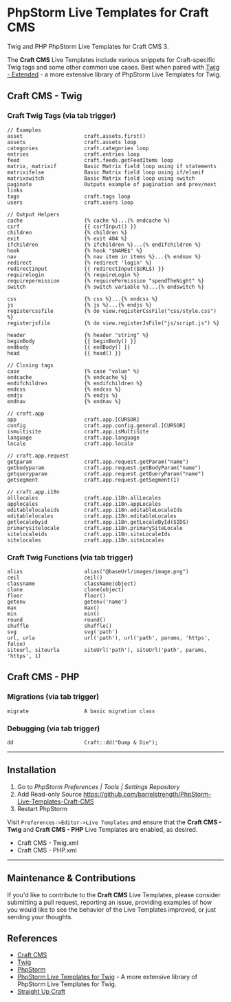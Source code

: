 # PhpStorm Live Templates for Craft CMS

Twig and PHP PhpStorm Live Templates for Craft CMS 3.

The **Craft CMS** Live Templates include various snippets for Craft-specific Twig tags and some other common use cases. Best when paired with [Twig - Extended](https://github.com/BarrelStrength/PhpStorm-Live-Templates-Twig-Extended) - a more extensive library of PhpStorm Live Templates for Twig.

## Craft CMS - Twig

### Craft Twig Tags (via tab trigger)

    // Examples
    asset                    craft.assets.first()
    assets                   craft.assets loop
    categories               craft.categories loop
    entries                  craft.entries loop
    feed                     craft.feeds.getFeedItems loop
    matrix, matrixif         Basic Matrix field loop using if statements
    matrixifelse             Basic Matrix field loop using if/elseif
    matrixswitch             Basic Matrix field loop using switch
    paginate                 Outputs example of pagination and prev/next links
    tags                     craft.tags loop
    users                    craft.users loop

    // Output Helpers
    cache                    {% cache %}...{% endcache %}
    csrf                     {{ csrfInput() }}
    children                 {% children %}
    exit                     {% exit 404 %}
    ifchildren               {% ifchildren %}...{% endifchildren %}
    hook                     {% hook "$NAME$" %}
    nav                      {% nav item in items %}...{% endnav %}
    redirect                 {% redirect 'login' %}
    redirectinput            {{ redirectInput($URL$) }}
    requirelogin             {% requireLogin %}
    requirepermission        {% requirePermission "spendTheNight" %}
    switch                   {% switch variable %}...{% endswitch %}

    css                      {% css %}...{% endcss %}
    js                       {% js %}...{% endjs %}
    registercssfile          {% do view.registerCssFile("css/style.css") %}
    registerjsfile           {% do view.registerJsFile("js/script.js") %}

    header                   {% header "string" %}
    beginBody                {{ beginBody() }}
    endbody                  {{ endBody() }}
    head                     {{ head() }}

    // Closing tags
    case                     {% case "value" %}
    endcache                 {% endcache %}
    endifchildren            {% endifchildren %}
    endcss                   {% endcss %}
    endjs                    {% endjs %}
    endnav                   {% endnav %}

    // craft.app
    app                      craft.app.[CURSOR]
    config                   craft.app.config.general.[CURSOR]
    ismultisite              craft.app.isMultiSite
    language                 craft.app.language
    locale                   craft.app.locale

    // craft.app.request
    getparam                 craft.app.request.getParam("name")
    getbodyparam             craft.app.request.getBodyParam("name")
    getqueryparam            craft.app.request.getQueryParam("name")
    getsegment               craft.app.request.getSegment(1)

    // craft.app.i18n
    alllocales               craft.app.i18n.allLocales
    applocales               craft.app.i18n.appLocales
    editablelocaleids        craft.app.i18n.editableLocaleIds
    editablelocales          craft.app.i18n.editableLocales
    getlocalebyid            craft.app.i18n.getLocaleById($ID$)
    primarysitelocale        craft.app.i18n.primarySiteLocale
    sitelocaleids            craft.app.i18n.siteLocaleIds
    sitelocales              craft.app.i18n.siteLocales

### Craft Twig Functions (via tab trigger)

    alias                    alias("@baseUrl/images/image.png")
    ceil                     ceil()
    classname                className(object)
    clone                    clone(object)
    floor                    floor()
    getenv                   getenv('name')
    max                      max()
    min                      min()
    round                    round()
    shuffle                  shuffle()
    svg                      svg('path')
    url, urla                url('path'), url('path', params, 'https', false)
    siteurl, siteurla        siteUrl('path'), siteUrl('path', params, 'https', 1)

## Craft CMS - PHP

### Migrations (via tab trigger)

    migrate                  A basic migration class

### Debugging (via tab trigger)

    dd                       Craft::dd("Dump & Die");

----

## Installation

 1. Go to *PhpStorm Preferences | Tools | Settings Repository*
 2. Add Read-only Source https://github.com/barrelstrength/PhpStorm-Live-Templates-Craft-CMS
 3. Restart PhpStorm

Visit `Preferences->Editor->Live Templates` and ensure that the **Craft CMS - Twig** and **Craft CMS - PHP** Live Templates are enabled, as desired.

- Craft CMS - Twig.xml
- Craft CMS - PHP.xml



----

## Maintenance & Contributions

If you'd like to contribute to the **Craft CMS** Live Templates, please consider submitting a pull request, reporting an issue, providing examples of how you would like to see the behavior of the Live Templates improved, or just sending your thoughts.

## References

- [Craft CMS](https://craftcms.com/)
- [Twig](http://www.twig-project.org/)
- [PhpStorm](https://www.jetbrains.com/phpstorm/)
- [PhpStorm Live Templates for Twig](https://github.com/BarrelStrength/PhpStorm-Live-Templates-Twig-Extended) - A more extensive library of PhpStorm Live Templates for Twig.
- [Straight Up Craft](https://straightupcraft.com)
